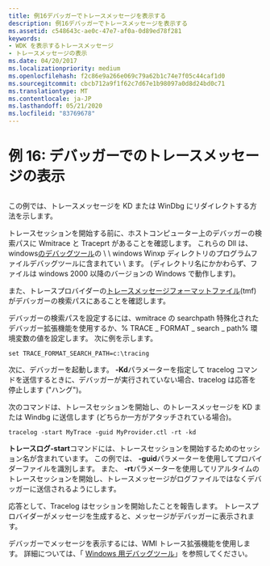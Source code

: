 ```yaml
---
title: 例16デバッガーでトレースメッセージを表示する
description: 例16デバッガーでトレースメッセージを表示する
ms.assetid: c548643c-ae0c-47e7-af0a-0d89ed78f281
keywords:
- WDK を表示するトレースメッセージ
- トレースメッセージの表示
ms.date: 04/20/2017
ms.localizationpriority: medium
ms.openlocfilehash: f2c86e9a266e069c79a62b1c74e7f05c44caf1d0
ms.sourcegitcommit: cbcb712a9f1f62c7d67e1b98097a0d8d24bd0c71
ms.translationtype: MT
ms.contentlocale: ja-JP
ms.lasthandoff: 05/21/2020
ms.locfileid: "83769678"
---
```

# <a name="example-16-viewing-trace-messages-in-a-debugger"></a>例 16: デバッガーでのトレースメッセージの表示


## <span id="ddk_viewing_trace_messages_in_a_debugger_tools"></span><span id="DDK_VIEWING_TRACE_MESSAGES_IN_A_DEBUGGER_TOOLS"></span>


この例では、トレースメッセージを KD または WinDbg にリダイレクトする方法を示します。

トレースセッションを開始する前に、ホストコンピューター上のデバッガーの検索パスに Wmitrace と Traceprt があることを確認します。 これらの Dll は、windows[のデバッグツール](https://docs.microsoft.com/windows-hardware/drivers/debugger/debugger-download-tools)の \\ \\ windows Winxp ディレクトリのプログラムファイルデバッグツールに含まれてい \\ ます。 (ディレクトリ名にかかわらず、ファイルは windows 2000 以降のバージョンの Windows で動作します)。

また、トレースプロバイダーの[トレースメッセージフォーマットファイル](trace-message-format-file.md)(tmf) がデバッガーの検索パスにあることを確認します。

デバッガーの検索パスを設定するには、wmitrace の searchpath 特殊化されたデバッガー拡張機能を使用するか、% TRACE \_ FORMAT \_ search \_ path% 環境変数の値を設定します。 次に例を示します。

```
set TRACE_FORMAT_SEARCH_PATH=c:\tracing
```

次に、デバッガーを起動します。 **-Kd**パラメーターを指定して tracelog コマンドを送信するときに、デバッガーが実行されていない場合、tracelog は応答を停止します ("ハング")。

次のコマンドは、トレースセッションを開始し、のトレースメッセージを KD または Windbg に送信します (どちらか一方がアタッチされている場合)。

```
tracelog -start MyTrace -guid MyProvider.ctl -rt -kd
```

**トレースログ-start**コマンドには、トレースセッションを開始するためのセッション名が含まれています。 この例では、 **-guid**パラメーターを使用してプロバイダーファイルを識別します。 また、 **-rt**パラメーターを使用してリアルタイムのトレースセッションを開始し、トレースメッセージがログファイルではなくデバッガーに送信されるようにします。

応答として、Tracelog はセッションを開始したことを報告します。 トレースプロバイダーがメッセージを生成すると、メッセージがデバッガーに表示されます。

デバッガーでメッセージを表示するには、WMI トレース拡張機能を使用します。 詳細については、「 [Windows 用デバッグツール](https://docs.microsoft.com/windows-hardware/drivers/debugger/)」を参照してください。

 

 





